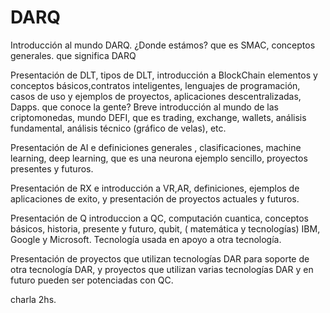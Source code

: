 # DARQ

Introducción al mundo DARQ. 
¿Donde estámos? que es SMAC, conceptos generales. que significa DARQ

Presentación de DLT, tipos de DLT, introducción a BlockChain elementos y conceptos básicos,contratos inteligentes, lenguajes de programación, casos de uso y ejemplos de proyectos, aplicaciones descentralizadas, Dapps. que conoce la gente? Breve introducción al mundo de las criptomonedas, mundo DEFI, que es trading, exchange, wallets, análisis fundamental, análisis técnico (gráfico de velas), etc.

Presentación de AI e definiciones generales , clasificaciones, machine learning, deep learning, que es una neurona
ejemplo sencillo, proyectos presentes y futuros.

Presentación de RX e introducción a VR,AR, definiciones, ejemplos de aplicaciones de exito,
y presentación de proyectos actuales y futuros.

Presentación de Q introduccion a QC, computación cuantica, conceptos básicos, historia, presente y futuro, qubit, ( matemática y tecnologías) IBM, Google y Microsoft.
Tecnología usada en apoyo a otra tecnología.

Presentación de proyectos que utilizan tecnologías DAR  para soporte de otra tecnología DAR, y proyectos que utilizan varias tecnologías DAR y en futuro  pueden ser potenciadas con QC.

charla 2hs.
